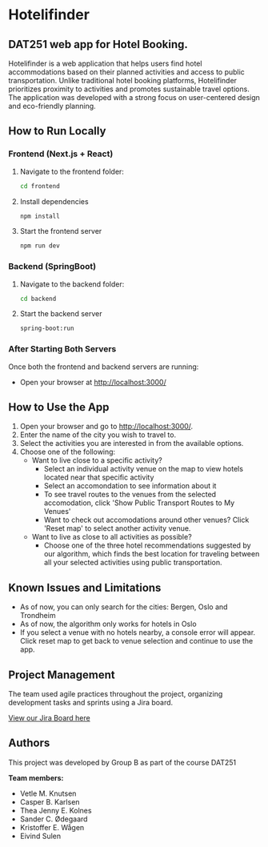 # Hotelifinder

## DAT251 web app for Hotel Booking.
Hotelifinder is a web application that helps users find hotel accommodations based on their planned activities and access to public transportation. Unlike traditional hotel booking platforms, Hotelifinder prioritizes proximity to activities and promotes sustainable travel options. The application was developed with a strong focus on user-centered design and eco-friendly planning.

## How to Run Locally

### Frontend (Next.js + React)

1. Navigate to the frontend folder:
   ```bash
   cd frontend
   ```
2. Install dependencies
   ```bash
   npm install
   ```
3. Start the frontend server
   ```bash
   npm run dev
   ```

### Backend (SpringBoot)

1. Navigate to the backend folder:
   ```bash
   cd backend
   ````
2. Start the backend server
   ```bash
   spring-boot:run
   ````

### After Starting Both Servers

Once both the frontend and backend servers are running:
* Open your browser at [http://localhost:3000/](http://localhost:3000/) 

## How to Use the App

1. Open your browser and go to [http://localhost:3000/](http://localhost:3000/).
2. Enter the name of the city you wish to travel to.
3. Select the activities you are interested in from the available options.
4. Choose one of the following:
    * Want to live close to a specific activity?
        - Select an individual activity venue on the map to view hotels located near that specific activity
        - Select an accomondation to see information about it
        - To see travel routes to the venues from the selected accomodation, click 'Show Public Transport Routes to My Venues' 
        - Want to check out accomodations around other venues? Click 'Reset map' to select another activity venue.
   * Want to live as close to all activities as possible?
        - Choose one of the three hotel recommendations suggested by our algorithm, which finds the best location for traveling between all your selected activities using public transportation.

## Known Issues and Limitations

* As of now, you can only search for the cities: Bergen, Oslo and Trondheim
* As of now, the algorithm only works for hotels in Oslo
* If you select a venue with no hotels nearby, a console error will appear. Click reset map to get back to venue selection and continue to use the app.

## Project Management

The team used agile practices throughout the project, organizing development tasks and sprints using a Jira board.

[View our Jira Board here](https://dat250-gruppe3.atlassian.net/jira/software/projects/DAT251/boards/3?atlOrigin=eyJpIjoiYjkxZjY1Y2M1MTIxNGZiMGFhOWVlY2I2ODQ5YzBhNDEiLCJwIjoiaiJ9)

## Authors

This project was developed by Group B as part of the course DAT251

**Team members:**
- Vetle M. Knutsen
- Casper B. Karlsen
- Thea Jenny E. Kolnes
- Sander C. Ødegaard
- Kristoffer E. Wågen
- Eivind Sulen